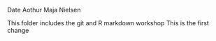 Date
Aothur Maja Nielsen



This folder includes the git and R markdown workshop
This is the first change